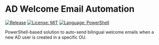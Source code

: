# AD Welcome Email Automation
[![Release](https://img.shields.io/github/v/release/kovriginmikhail/ad-welcome-email)](https://github.com/kovriginmikhail/ad-welcome-email/releases)
[![License: MIT](https://img.shields.io/github/license/kovriginmikhail/ad-welcome-email)](LICENSE)
[![Language: PowerShell](https://img.shields.io/badge/language-PowerShell-blue)]()

PowerShell-based solution to auto-send bilingual welcome emails when a new AD user is created in a specific OU.

